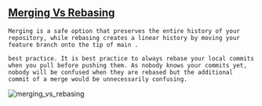 ## [Merging Vs Rebasing](https://www.atlassian.com/git/tutorials/merging-vs-rebasing#the-golden-rule-of-rebasing)

`Merging is a safe option that preserves the entire history of your repository, while rebasing creates a linear history by moving your feature branch onto the tip of main .`

`best practice. It is best practice to always rebase your local commits when you pull before pushing them. As nobody knows your commits yet, nobody will be confused when they are rebased but the additional commit of a merge would be unnecessarily confusing.`

![merging_vs_rebasing](https://wac-cdn.atlassian.com/dam/jcr:15447956-9d33-4817-9dc6-fd6c86f24240/hero.svg?cdnVersion=520)

